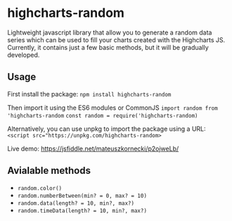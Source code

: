 # highcharts-random

Lightweight javascript library that allow you to generate a random data series which can be used to fill your charts created with the Highcharts JS. Currently, it contains just a few basic methods, but it will be gradually developed.

## Usage

First install the package:
`npm install highcharts-random`

Then import it using the ES6 modules or CommonJS
`import random from 'highcharts-random`
`const random = require('highcharts-random)`

Alternatively, you can use unpkg to import the package using a URL:
`<script src="https://unpkg.com/highcharts-random>`

Live demo: https://jsfiddle.net/mateuszkornecki/p2ojweLb/

## Avialable methods

- `random.color()`
- `random.numberBetween(min? = 0, max? = 10)`
- `random.data(length? = 10, min?, max?)`
- `random.timeData(length? = 10, min?, max?)`

